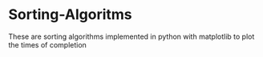 # Sorting-Algoritms
These are sorting algorithms implemented in python with matplotlib to plot the times of completion
